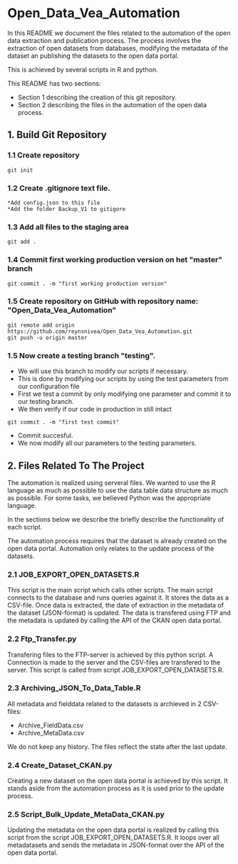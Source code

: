 # Open_Data_Vea_Automation

In this README we document the files related to the automation of the 
open data extraction and publication process. 
The process involves the extraction of open datasets from databases, modifying
the metadata of the dataset an publishing the datasets to the open data portal.

This is achieved by several scripts in R and python.

This README has two sections:

* Section 1 describing the creation of this git repository.
* Section 2 describing the files in the automation of the open data process.

## 1. Build Git Repository

### 1.1 Create repository

``` 
git init
```

### 1.2 Create .gitignore text file.

	*Add config.json to this file
	*Add the folder Backup_V1 to gitigore

### 1.3 Add all files to the staging area

```
git add .
```

### 1.4 Commit first working production version on het "master" branch

```
git commit . -m "first working production version"
```

### 1.5 Create repository on GitHub with repository name: "Open_Data_Vea_Automation"

```
git remote add origin https://github.com/reynsnivea/Open_Data_Vea_Automation.git
git push -u origin master
```

### 1.5 Now create a testing branch "testing".
* We will use this branch to modify our scripts if necessary.
* This is done by modifying our scripts by using the test parameters from our configuration file
* First we test a commit by only modifying one parameter and commit it to our testing branch.
* We then verify if our code in production in still intact

```
git commit . -m "first test commit"
```

* Commit succesful.
* We now modify all our parameters to the testing parameters.

## 2. Files Related To The Project

The automation is realized using serveral files.
We wanted to use the R language as much as possible to use the data.table 
data structure as much as possible. 
For some tasks, we believed Python was the appropriate language.

In the sections below we describe the briefly describe the functionality of each 
script.

The automation process requires that the dataset is already created on the open
data portal. Automation only relates to the update process of the datasets. 

### 2.1 JOB_EXPORT_OPEN_DATASETS.R

This script is the main script which calls other scripts.
The main script connects to the database and runs queries against it.
It stores the data as a CSV-file. Once data is extracted, the date of extraction
in the metadata of the dataset (JSON-format) is updated. 
The data is transfered using FTP and the metadata is updated by calling the API
of the CKAN open data portal.

### 2.2 Ftp_Transfer.py

Transfering files to the FTP-server is achieved by this python script.
A Connection is made to the server and the CSV-files are transfered to the 
server. This script is called from script JOB_EXPORT_OPEN_DATASETS.R.

### 2.3 Archiving_JSON_To_Data_Table.R

All metadata and fielddata related to the datasets is archieved in 2 CSV-files:

* Archive_FieldData.csv
* Archive_MetaData.csv

We do not keep any history. The files reflect the state after the last update.

### 2.4 Create_Dataset_CKAN.py

Creating a new dataset on the open data portal is achieved by this script. 
It stands aside from the automation process as it is used prior to the 
update process.

### 2.5 Script_Bulk_Update_MetaData_CKAN.py

Updating the metadata on the open data portal is realized by calling this script 
from the script JOB_EXPORT_OPEN_DATASETS.R.
It loops over all metadatasets and sends the metadata in JSON-format over the
API of the open data portal.



